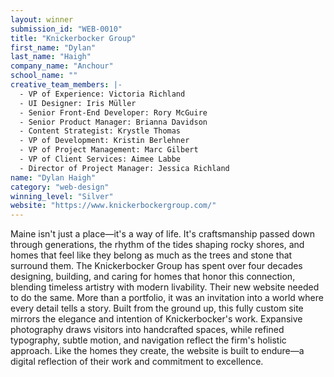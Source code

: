 ```yaml
---
layout: winner
submission_id: "WEB-0010"
title: "Knickerbocker Group"
first_name: "Dylan"
last_name: "Haigh"
company_name: "Anchour"
school_name: ""
creative_team_members: |-
  - VP of Experience: Victoria Richland
  - UI Designer: Iris Müller
  - Senior Front-End Developer: Rory McGuire
  - Senior Product Manager: Brianna Davidson
  - Content Strategist: Krystle Thomas
  - VP of Development: Kristin Berlehner
  - VP of Project Management: Marc Gilbert
  - VP of Client Services: Aimee Labbe
  - Director of Project Manager: Jessica Richland
name: "Dylan Haigh"
category: "web-design"
winning_level: "Silver"
website: "https://www.knickerbockergroup.com/"
---
```


Maine isn't just a place—it's a way of life. It's craftsmanship passed down through generations, the rhythm of the tides shaping rocky shores, and homes that feel like they belong as much as the trees and stone that surround them. The Knickerbocker Group has spent over four decades designing, building, and caring for homes that honor this connection, blending timeless artistry with modern livability. Their new website needed to do the same. More than a portfolio, it was an invitation into a world where every detail tells a story. Built from the ground up, this fully custom site mirrors the elegance and intention of Knickerbocker's work. Expansive photography draws visitors into handcrafted spaces, while refined typography, subtle motion, and navigation reflect the firm's holistic approach. Like the homes they create, the website is built to endure—a digital reflection of their work and commitment to excellence.

